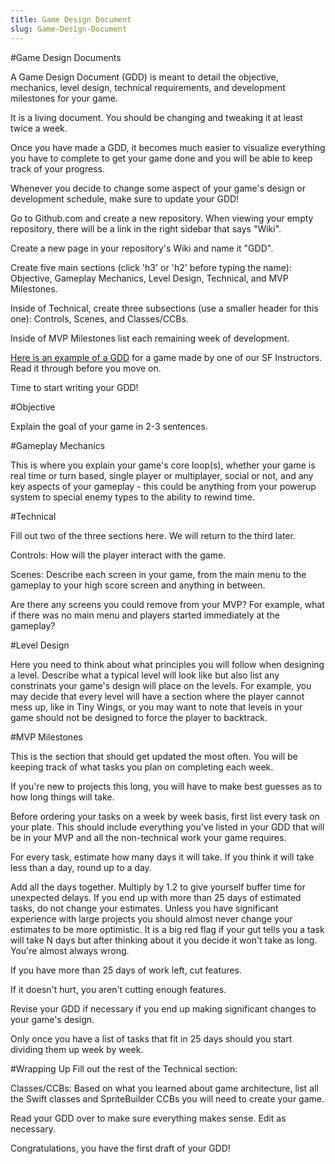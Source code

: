 ```yaml
---
title: Game Design Document
slug: Game-Design-Document
---
```


#Game Design Documents

A Game Design Document (GDD) is meant to detail the objective, mechanics, level design, technical requirements, and development milestones for your game.

It is a living document. You should be changing and tweaking it at least twice a week.

Once you have made a GDD, it becomes much easier to visualize everything you have to complete to get your game done and you will be able to keep track of your progress.

Whenever you decide to change some aspect of your game's design or development schedule, make sure to update your GDD!

Go to Github.com and create a new repository. When viewing your empty repository, there will be a link in the right sidebar that says "Wiki".

Create a new page in your repository's Wiki and name it "GDD".

Create five main sections (click 'h3' or 'h2' before typing the name): Objective, Gameplay Mechanics, Level Design, Technical, and MVP Milestones.

Inside of Technical, create three subsections (use a smaller header for this one): Controls, Scenes, and Classes/CCBs.

Inside of MVP Milestones list each remaining week of development.

[Here is an example of a GDD](https://github.com/mgwu-students/dion-larson/wiki/ "Example GDD") for a game made by one of our SF Instructors. Read it through before you move on.

Time to start writing your GDD!


#Objective

Explain the goal of your game in 2-3 sentences. 

#Gameplay Mechanics

This is where you explain your game's core loop(s), whether your game is real time or turn based, single player or multiplayer, social or not, and any key aspects of your gameplay - this could be anything from your powerup system to special enemy types to the ability to rewind time.

#Technical

Fill out two of the three sections here. We will return to the third later.

Controls: How will the player interact with the game.

Scenes: Describe each screen in your game, from the main menu to the gameplay to your high score screen and anything in between.

Are there any screens you could remove from your MVP? For example, what if there was no main menu and players started immediately at the gameplay?

#Level Design

Here you need to think about what principles you will follow when designing a level. Describe what a typical level will look like but also list any constrinats your game's design will place on the levels. For example, you may decide that every level will have a section where the player cannot mess up, like in Tiny Wings, or you may want to note that levels in your game should not be designed to force the player to backtrack. 


#MVP Milestones 

This is the section that should get updated the most often. You will be keeping track of what tasks you plan on completing each week. 

 If you're new to projects this long, you will have to make best guesses as to how long things will take.

Before ordering your tasks on a week by week basis, first list every task on your plate. This should include everything you've listed in your GDD that will be in your MVP and all the non-technical work your game requires.

For every task, estimate how many days it will take. If you think it will take less than a day, round up to a day.

Add all the days together. Multiply by 1.2 to give yourself buffer time for unexpected delays. If you end up with more than 25 days of estimated tasks, do not change your estimates. Unless you have significant experience with large projects you should almost never change your estimates to be more optimistic. It is a big red flag if your gut tells you a task will take N days but after thinking about it you decide it won't take as long. You're almost always wrong. 

If you have more than 25 days of work left, cut features.

If it doesn't hurt, you aren't cutting enough features.

Revise your GDD if necessary if you end up making significant changes to your game's design.

Only once you have a list of tasks that fit in 25 days should you start dividing them up week by week.

#Wrapping Up
Fill out the rest of the Technical section:

Classes/CCBs: Based on what you learned about game architecture, list all the Swift classes and SpriteBuilder CCBs you will need to create your game. 

Read your GDD over to make sure everything makes sense. Edit as necessary.

Congratulations, you have the first draft of your GDD!
